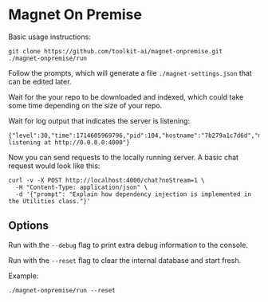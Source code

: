 # Magnet On Premise

Basic usage instructions:

```
git clone https://github.com/toolkit-ai/magnet-onpremise.git
./magnet-onpremise/run
```

Follow the prompts, which will generate a file `./magnet-settings.json` that can be edited later.

Wait for the your repo to be downloaded and indexed, which could take some time depending on the size of your repo.

Wait for log output that indicates the server is listening:

```
{"level":30,"time":1714605969796,"pid":104,"hostname":"7b279a1c7d6d","msg":"Server listening at http://0.0.0.0:4000"}
```

Now you can send requests to the locally running server. A basic chat request would look like this:

```
curl -v -X POST http://localhost:4000/chat?noStream=1 \
  -H "Content-Type: application/json" \
  -d '{"prompt": "Explain how dependency injection is implemented in the Utilities class."}'
```

## Options

Run with the `--debug` flag to print extra debug information to the console.

Run with the `--reset` flag to clear the internal database and start fresh.

Example:
```
./magnet-onpremise/run --reset
```